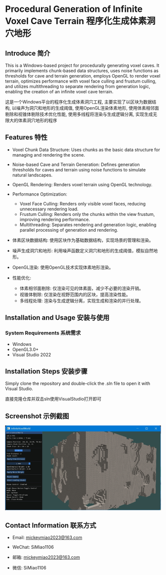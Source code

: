 # Procedural Generation of Infinite Voxel Cave Terrain 程序化生成体素洞穴地形

## Introduce 简介

This is a Windows-based project for procedurally generating voxel caves. It primarily implements chunk-based data structures, uses noise functions as thresholds for cave and terrain generation, employs OpenGL to render voxel terrain, optimizes performance with voxel face culling and frustum culling, and utilizes multithreading to separate rendering from generation logic, enabling the creation of an infinite voxel cave terrain.

这是一个Windows平台的程序化生成体素洞穴工程, 主要实现了以区块为数据结构, 以噪声为洞穴和地形的生成阈值, 使用OpenGL渲染体素地形, 使用体素相邻面剔除和视锥体剔除技术优化性能, 使用多线程将渲染与生成逻辑分离, 实现生成无限大的体素洞穴地形的程序

## Features 特性

- Voxel Chunk Data Structure: Uses chunks as the basic data structure for managing and rendering the scene.
- Noise-based Cave and Terrain Generation: Defines generation thresholds for caves and terrain using noise functions to simulate natural landscapes.
- OpenGL Rendering: Renders voxel terrain using OpenGL technology.
- Performance Optimization:
  - Voxel Face Culling: Renders only visible voxel faces, reducing unnecessary rendering load.
  - Frustum Culling: Renders only the chunks within the view frustum, improving rendering performance.
  - Multithreading: Separates rendering and generation logic, enabling parallel processing of generation and rendering.

- 体素区块数据结构: 使用区块作为基础数据结构，实现场景的管理和渲染。
- 噪声生成洞穴和地形: 利用噪声函数定义洞穴和地形的生成阈值，模拟自然地形。
- OpenGL渲染: 使用OpenGL技术实现体素地形渲染。
- 性能优化:
  - 体素相邻面剔除: 仅渲染可见的体素面，减少不必要的渲染开销。
  - 视锥体剔除: 仅渲染在视野范围内的区块，提高渲染性能。
  - 多线程处理: 渲染与生成逻辑分离，实现生成和渲染的并行处理。
 
## Installation and Usage 安装与使用

### System Requirements 系统需求

 - Windows
 - OpenGL3.0+
 - Visual Studio 2022

## Installation Steps 安装步骤

Simply clone the repository and double-click the .sln file to open it with Visual Studio.

直接克隆仓库并双击sln使用VisualStudio打开即可

## Screenshot 示例截图

![cave_overview](cave_overview.png)

## Contact Information 联系方式

- Email: mickeymiao2023@163.com
- WeChat: SiMiao1106

- 邮箱: mickeymiao2023@163.com
- 微信: SiMiao1106




